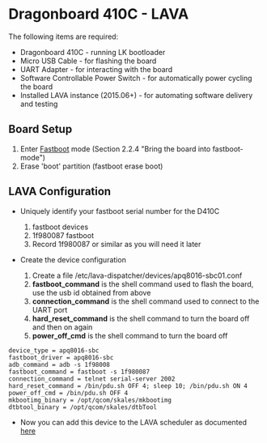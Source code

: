 # Dragonboard 410C - LAVA

The following items are required:
* Dragonboard 410C - running LK bootloader
* Micro USB Cable - for flashing the board
* UART Adapter - for interacting with the board
* Software Controllable Power Switch  - for automatically power cycling the board
* Installed LAVA instance (2015.06+) - for automating software delivery and testing

## Board Setup

1. Enter [Fastboot](https://github.com/96boards/documentation/blob/master/dragonboard410c/LinuxUserGuide_DragonBoard.pdf) mode (Section 2.2.4 "Bring the board into fastboot-mode")
2. Erase 'boot' partition (fastboot erase boot)

## LAVA Configuration

* Uniquely identify your fastboot serial number for the D410C
  1. fastboot devices
  2. 1f980087 fastboot
  3. Record 1f980087 or similar as you will need it later

* Create the device configuration
  1. Create a file /etc/lava-dispatcher/devices/apq8016-sbc01.conf
  2. **fastboot_command** is the shell command used to flash the board, use the usb id obtained from above
  3. **connection_command** is the shell command used to connect to the UART port
  4. **hard_reset_command** is the shell command to turn the board off and then on again
  5. **power_off_cmd** is the shell command to turn the board off

```
device_type = apq8016-sbc
fastboot_driver = apq8016-sbc
adb_command = adb -s 1f98008
fastboot_command = fastboot -s 1f980087
connection_command = telnet serial-server 2002
hard_reset_command = /bin/pdu.sh OFF 4; sleep 10; /bin/pdu.sh ON 4
power_off_cmd = /bin/pdu.sh OFF 4
mkbootimg_binary = /opt/qcom/skales/mkbootimg
dtbtool_binary = /opt/qcom/skales/dtbTool
```

 * Now you can add this device to the LAVA scheduler as documented [here](https://validation.linaro.org/static/docs/lava-image-creation.html#adding-to-the-scheduler)